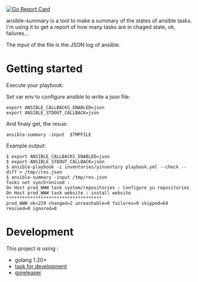 
[![Go Report Card](https://goreportcard.com/badge/github.com/sgaunet/ansible-summary)](https://goreportcard.com/report/github.com/sgaunet/ansible-summary)

ansible-summary is a tool to make a summary of the states of ansible tasks. I'm using it to get a report of how many tasks are in chaged state, ok, failures...

The input of the file is the JSON log of ansible.

# Getting started

Execute your playbook:

Set var env to configure ansible to write a json file:

```
export ANSIBLE_CALLBACKS_ENABLED=json
export ANSIBLE_STDOUT_CALLBACK=json 
```

And finaly get, the resue: 

```
ansible-summary -input  $TMPFILE 
```

Example output:

```
$ export ANSIBLE_CALLBACKS_ENABLED=json
$ export ANSIBLE_STDOUT_CALLBACK=json 
$ ansible-playbook -i inventories/yinventory playbook.yml --check --diff > /tmp//res.json
$ ansible-summary -input /tmp/res.json
Tasks not synchronised :
On Host prod_WWW task system/repositories : Configure yu repositories
On Host prod_WWW task website : install website
************************************
prod_WWW ok=229 changed=2 unreachable=0 failures=0 skipped=64 rescued=0 ignored=0
```

# Development

This project is using :

* golang 1.20+
* [task for development](https://taskfile.dev/#/)
* [goreleaser](https://goreleaser.com/)
